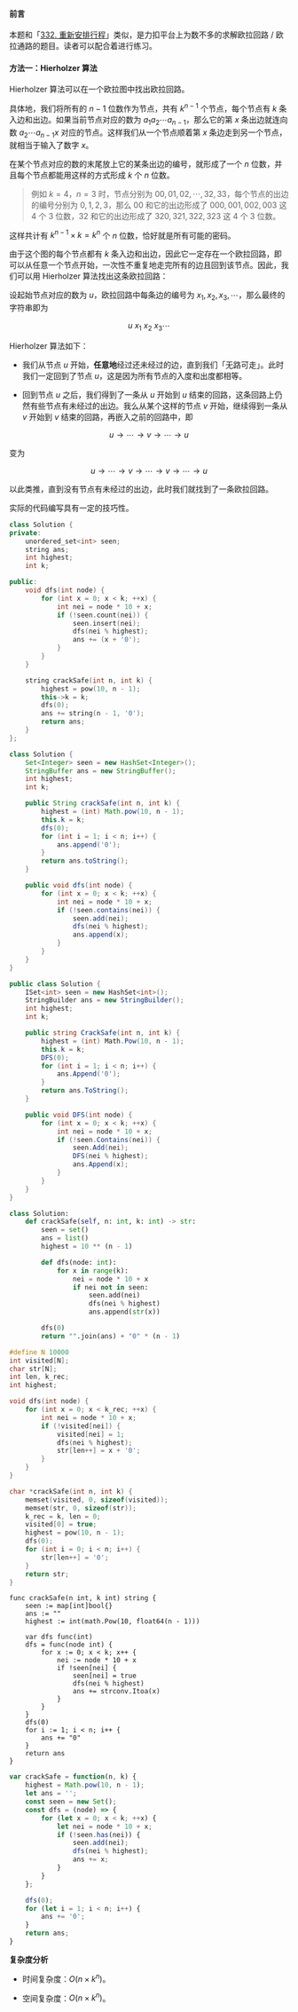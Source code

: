 #### 前言

本题和「[332. 重新安排行程](https://leetcode-cn.com/problems/reconstruct-itinerary/)」类似，是力扣平台上为数不多的求解欧拉回路 / 欧拉通路的题目。读者可以配合着进行练习。

#### 方法一：$\text{Hierholzer}$ 算法

$\text{Hierholzer}$ 算法可以在一个欧拉图中找出欧拉回路。

具体地，我们将所有的 $n-1$ 位数作为节点，共有 $k^{n-1}$ 个节点，每个节点有 $k$ 条入边和出边。如果当前节点对应的数为 $a_1 a_2 \cdots a_{n-1}$，那么它的第 $x$ 条出边就连向数 $a_2 \cdots a_{n-1} x$ 对应的节点。这样我们从一个节点顺着第 $x$ 条边走到另一个节点，就相当于输入了数字 $x$。

在某个节点对应的数的末尾放上它的某条出边的编号，就形成了一个 $n$ 位数，并且每个节点都能用这样的方式形成 $k$ 个 $n$ 位数。

> 例如 $k=4$，$n=3$ 时，节点分别为 $00, 01, 02, \cdots, 32, 33$，每个节点的出边的编号分别为 $0, 1, 2, 3$，那么 $00$ 和它的出边形成了 $000, 001, 002, 003$ 这 $4$ 个 $3$ 位数，$32$ 和它的出边形成了 $320, 321, 322, 323$ 这 $4$ 个 $3$ 位数。

这样共计有 $k^{n-1} \times k = k^n$ 个 $n$ 位数，恰好就是所有可能的密码。

由于这个图的每个节点都有 $k$ 条入边和出边，因此它一定存在一个欧拉回路，即可以从任意一个节点开始，一次性不重复地走完所有的边且回到该节点。因此，我们可以用 $\text{Hierholzer}$ 算法找出这条欧拉回路：

设起始节点对应的数为 $u$，欧拉回路中每条边的编号为 $x_1, x_2, x_3, \cdots$，那么最终的字符串即为

$$
u ~ x_1 ~ x_2 ~ x_3 \cdots
$$

$\text{Hierholzer}$ 算法如下：

- 我们从节点 $u$ 开始，**任意地**经过还未经过的边，直到我们「无路可走」。此时我们一定回到了节点 $u$，这是因为所有节点的入度和出度都相等。

- 回到节点 $u$ 之后，我们得到了一条从 $u$ 开始到 $u$ 结束的回路，这条回路上仍然有些节点有未经过的出边。我么从某个这样的节点 $v$ 开始，继续得到一条从 $v$ 开始到 $v$ 结束的回路，再嵌入之前的回路中，即

$$
u \to \cdots \to v \to \cdots \to u
$$

变为

$$
u \to \cdots \to v \to \cdots \to v \to \cdots \to u
$$

以此类推，直到没有节点有未经过的出边，此时我们就找到了一条欧拉回路。

实际的代码编写具有一定的技巧性。

```C++ [sol1-C++]
class Solution {
private:
    unordered_set<int> seen;
    string ans;
    int highest;
    int k;

public:
    void dfs(int node) {
        for (int x = 0; x < k; ++x) {
            int nei = node * 10 + x;
            if (!seen.count(nei)) {
                seen.insert(nei);
                dfs(nei % highest);
                ans += (x + '0');
            }
        }
    }

    string crackSafe(int n, int k) {
        highest = pow(10, n - 1);
        this->k = k;
        dfs(0);
        ans += string(n - 1, '0');
        return ans;
    }
};
```

```Java [sol1-Java]
class Solution {
    Set<Integer> seen = new HashSet<Integer>();
    StringBuffer ans = new StringBuffer();
    int highest;
    int k;

    public String crackSafe(int n, int k) {
        highest = (int) Math.pow(10, n - 1);
        this.k = k;
        dfs(0);
        for (int i = 1; i < n; i++) {
            ans.append('0');
        }
        return ans.toString();
    }

    public void dfs(int node) {
        for (int x = 0; x < k; ++x) {
            int nei = node * 10 + x;
            if (!seen.contains(nei)) {
                seen.add(nei);
                dfs(nei % highest);
                ans.append(x);
            }
        }
    }
}
```

```C# [sol1-C#]
public class Solution {
    ISet<int> seen = new HashSet<int>();
    StringBuilder ans = new StringBuilder();
    int highest;
    int k;

    public string CrackSafe(int n, int k) {
        highest = (int) Math.Pow(10, n - 1);
        this.k = k;
        DFS(0);
        for (int i = 1; i < n; i++) {
            ans.Append('0');
        }
        return ans.ToString();
    }

    public void DFS(int node) {
        for (int x = 0; x < k; ++x) {
            int nei = node * 10 + x;
            if (!seen.Contains(nei)) {
                seen.Add(nei);
                DFS(nei % highest);
                ans.Append(x);
            }
        }
    }
}
```

```Python [sol1-Python3]
class Solution:
    def crackSafe(self, n: int, k: int) -> str:
        seen = set()
        ans = list()
        highest = 10 ** (n - 1)

        def dfs(node: int):
            for x in range(k):
                nei = node * 10 + x
                if nei not in seen:
                    seen.add(nei)
                    dfs(nei % highest)
                    ans.append(str(x))

        dfs(0)
        return "".join(ans) + "0" * (n - 1)
```

```C [sol1-C]
#define N 10000
int visited[N];
char str[N];
int len, k_rec;
int highest;

void dfs(int node) {
    for (int x = 0; x < k_rec; ++x) {
        int nei = node * 10 + x;
        if (!visited[nei]) {
            visited[nei] = 1;
            dfs(nei % highest);
            str[len++] = x + '0';
        }
    }
}

char *crackSafe(int n, int k) {
    memset(visited, 0, sizeof(visited));
    memset(str, 0, sizeof(str));
    k_rec = k, len = 0;
    visited[0] = true;
    highest = pow(10, n - 1);
    dfs(0);
    for (int i = 0; i < n; i++) {
        str[len++] = '0';
    }
    return str;
}
```

```golang [sol1-Golang]
func crackSafe(n int, k int) string {
    seen := map[int]bool{}
    ans := ""
    highest := int(math.Pow(10, float64(n - 1)))
    
    var dfs func(int)
    dfs = func(node int) {
        for x := 0; x < k; x++ {
            nei := node * 10 + x
            if !seen[nei] {
                seen[nei] = true
                dfs(nei % highest)
                ans += strconv.Itoa(x)
            }
        }
    }
    dfs(0)
    for i := 1; i < n; i++ {
        ans += "0"
    }
    return ans
}
```

```JavaScript [sol1-JavaScript]
var crackSafe = function(n, k) {
    highest = Math.pow(10, n - 1);
    let ans = '';
    const seen = new Set();
    const dfs = (node) => {
        for (let x = 0; x < k; ++x) {
            let nei = node * 10 + x;
            if (!seen.has(nei)) {
                seen.add(nei);
                dfs(nei % highest);
                ans += x;
            }
        }
    };

    dfs(0);
    for (let i = 1; i < n; i++) {
        ans += '0';
    }
    return ans;
}
```

**复杂度分析**

- 时间复杂度：$O(n \times k^n)$。

- 空间复杂度：$O(n \times k^n)$。